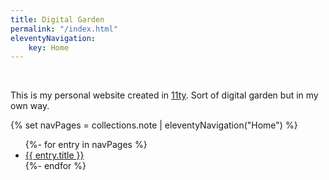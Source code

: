 ```yaml
---
title: Digital Garden
permalink: "/index.html"
eleventyNavigation:
    key: Home
---
```

<br>

This is my personal website created in [11ty](https://www.11ty.dev). Sort of digital garden but in my own way.

{% set navPages = collections.note | eleventyNavigation("Home") %}
<ul>
{%- for entry in navPages %}
  <li>
    <a href="{{ entry.url }}">{{ entry.title }}</a>
  </li>
{%- endfor %}
</ul>


